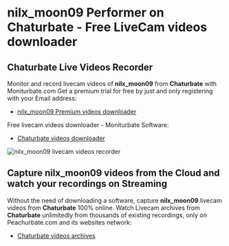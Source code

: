 # nilx_moon09 Performer on Chaturbate - Free LiveCam videos downloader

## Chaturbate Live Videos Recorder

Monitor and record livecam videos of **nilx_moon09** from **Chaturbate** with Moniturbate.com
Get a premium trial for free by just and only registering with your Email address:
* [nilx_moon09 Premium videos downloader](https://moniturbate.com/request-demo-licence-key.html)

Free livecam videos downloader - Moniturbate Software:
* [Chaturbate videos downloader](https://moniturbate.com/moniturbate-download-software.html)

![nilx_moon09 livecam videos recorder](https://peachurnet.com/templates/moniturbate-software.png)


## Capture nilx_moon09 videos from the Cloud and watch your recordings on Streaming

Without the need of downloading a software, capture **nilx_moon09** livecam videos from **Chaturbate** 100% online.
Watch Livecam archives from **Chaturbate** unlimitedly from thousands of existing recordings, only on Peachurbate.com and its websites network:
* [Chaturbate videos archives](https://peachurnet.com/)